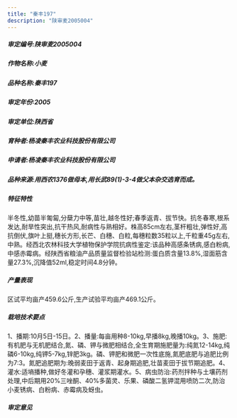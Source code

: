 ```yaml
---
title: "秦丰197"
description: "陕审麦2005004"
---
```

##### 审定编号:陕审麦2005004

##### 作物名称:小麦

##### 品种名称:秦丰197

##### 审定年份:2005

##### 审定单位:陕西省

##### 育种者:杨凌秦丰农业科技股份有限公司

##### 申请者:杨凌秦丰农业科技股份有限公司

##### 品种来源:用西农1376做母本,用长武89(1)-3-4做父本杂交选育而成。

##### 特征特性
半冬性,幼苗半匍匐,分蘖力中等,苗壮,越冬性好;春季返青、拔节快。抗冬春寒,根系发达,耐旱性突出,抗干热风,耐病性与熟相好。株高85cm左右,茎杆粗壮,弹性好,高抗倒伏,旗叶上挺,穗长方形,长芒、白穗、白粒,每穗粒数35粒以上,千粒重45g左右,中熟。经西北农林科技大学植物保护学院抗病性鉴定:该品种高感条锈病,感白粉病,中感赤霉病。经陕西省粮油产品质量监督检验站检测:蛋白质含量13.8%,湿面筋含量27.3%,沉降值52ml,稳定时间4.8分钟。

##### 产量表现
区试平均亩产459.6公斤,生产试验平均亩产469.1公斤。

##### 栽培技术要点
1、播期:10月5日-15日。2、播量:每亩用种8-10kg,早播8kg,晚播10kg。3、施肥:有机肥与无机肥结合,氮、磷、钾与微肥相结合,全生育期施肥量为:纯氮12-14kg,纯磷6-10kg,纯钾5-7kg,锌肥3kg。磷、钾肥和微肥一次性底施,氮肥底肥与追肥比例为7:3。氮肥追肥期为:晚弱麦田于返青、起身期追肥,壮苗麦田于拔节期追肥。4、灌水:适墒播种,做好冬灌和孕穗、灌浆期灌水。5、病虫防治:药剂拌种与土壤药剂处理,中后期用20%三唑酮、40%多菌灵、乐果、磷酸二氢钾混用喷防二次,防治小麦锈病、白粉病、赤霉病及蚜虫。

##### 审定意见


